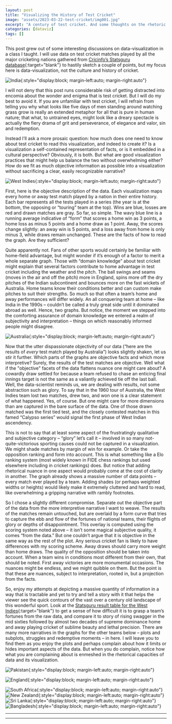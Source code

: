 ```yaml
---
layout: post
title: "Visualizing the History of Test Cricket"
image: "assets/2023-03-22-test-cricket/img001.jpg"
excerpt: "A century of test cricket. And some thoughts on the rhetoric of data-visualization."
categories: [dataviz]
tags: []
---
```

This post grew out of some interesting discussions on data-visualization in a class I taught. I will use data on test cricket matches played by all the major cricketing nations gathered from [Cricinfo’s Statsguru database](https://stats.espncricinfo.com/ci/engine/records/index.html){:target="blank"} to hastily sketch a couple of points, but my focus here is data-visualization, not the culture and history of cricket. 

![India](/assets/2023-03-22-test-cricket/india.png){:style="display:block; margin-left:auto; margin-right:auto"}

I will not deny that this post runs considerable risk of getting distracted into encomia about the wonder and enigma that is test cricket. But I will do my best to avoid it. If you are unfamiliar with test cricket, I will refrain from telling you why what looks like five days of men standing around watching grass grow is really an extended metaphor for all that is pure in human nature; that what, to untrained eyes, might look like a dreary spectacle is actually the fiery drama of grit and perseverance, of elegance and valor, sin and redemption.

Instead I’ll ask a more prosaic question: how much does one need to know about test cricket to read this visualization, and indeed to create it? Is a visualization a self-contained representation of facts, or is it embedded in a cultural perspective? Obviously, it is both. But what are good visualization practices that might help us balance the two without overwhelming either? How do we fit as much objective information as possible into a visualization without sacrificing a clear, easily recognizable narrative?

![West Indies](/assets/2023-03-22-test-cricket/west_indies.png){:style="display:block; margin-left:auto; margin-right:auto"}

First, here is the objective description of the data. Each visualization maps every home or away test match played by a nation in their entire history. Each bar represents all the tests played in a series (the year is at the bottom, the opposing or “touring” team at the top). Wins are blue, losses are red and drawn matches are gray. So far, so simple. The wavy blue line is a running average indicative of “form” that scores a home win as 3 points, a home loss as minus 5 points and a home draw as 1 point. Away, the scores change slightly: an away win is 5 points, and a loss away from home is only minus 3, while draws remain unchanged. These are the facts of how to read the graph. Are they sufficient? 

Quite apparently not. Fans of other sports would certainly be familiar with home-field advantage, but might wonder if it’s enough of a factor to merit a whole separate graph. Those with “domain knowledge” about test cricket might explain that several factors contribute to home advantage in test cricket including the weather and the pitch. The ball swings and seams (moves in the air and off the pitch) more in England, spins more off the dry pitches of the Indian subcontinent and bounces more on the fast wickets of Australia. Home teams know their conditions better and can custom make pitches to suit their strengths. So much so that often a team’s home and away performances will differ widely. An all conquering team at home – like India in the 1990s – couldn’t be called a truly great side until it dominated abroad as well. Hence, two graphs. But notice, the moment we stepped into the comforting assurance of domain knowledge we entered a realm of subjectivity and interpretation – things on which reasonably informed people might disagree.  

![Australia](/assets/2023-03-22-test-cricket/australia.png){:style="display:block; margin-left:auto; margin-right:auto"}

Now that the utter dispassionate objectivity of our data (“here are the results of _every_ test match played by Australia”) looks slightly shaken, let us stir it further. Which parts of the graphs are objective facts and which more interpretive? Surely, the results of the test matches are objective. Well what if the "objective" facets of the data flattens nuance one might care about? A cowardly draw settled for because a team refused to chase an enticing final innings target is not the same as a valiantly achieved tie off the last ball. Well, the data-scientist reminds us, we are dealing with results, not some abstraction such as glory. To say that in the 1960 tour of Australia, the West Indies team lost two matches, drew two, and won one is a clear statement of what happened. Yes, of course. But one might care for more dimensions than are captured in the bare surface of the data. One of those drawn matched was the first tied test, and the closely contested matches in this famed “Calypso series” would signal the first phase of West Indian ascendency. 

This is not to say that at least some aspect of the frustratingly qualitative and subjective category – “glory” let’s call it – involved in so many not-quite-victorious sporting causes could not be captured in a visualization. We might shade matches by margin of win for example. Or take the opposition ranking and form into account. This is what something like a Elo ranking system (most widely known in FIDE chess rankings but used elsewhere including in cricket rankings) does. But notice that adding rhetorical nuance in one aspect would probably come at the cost of clarity in another. The graph already shows a massive number of data points – every match ever played by a team. Adding shades (or perhaps weighted widths or heights) would likely make it extremely cluttered and hard to read, like overwhelming a gripping narrative with rambly footnotes. 

So I chose a slightly different compromise. Separate out the objective part of the data from the more interpretive narrative I want to weave. The results of the matches remain untouched, but are overlaid by a form curve that tries to capture the ebb and flow of the fortunes of national teams, their flights of glory or depths of disappointment. This overlay is computed using the scoring system noted above – it isn’t some magical subjective quality, it comes “from the data.” But one couldn’t argue that it is objective in the same way as the rest of the plot. Any serious cricket fan is likely to have differences with my scoring scheme. Away draws should carry more weight than home draws. The quality of the opposition should be taken into account. When a team wins in conditions most different from their own, that should be noted. First away victories are more monumental occasions. The nuances might be endless, and we might quibble on them. But the point is that these are nuances, subject to interpretation, rooted in, but a projection from the facts. 

So, enjoy my attempts at depicting a massive quantity of information in a way that is tractable and yet to try and tell a story with it that helps the viewer see the quick contours of the vast over a century old landscape of this wonderful sport. Look at the [Statsguru result table for the West Indies](https://stats.espncricinfo.com/ci/engine/stats/index.html?class=1;filter=advanced;orderby=start;size=200;team=4;template=results;type=team;view=series){:target="blank"} to get a sense of how difficult it is to grasp a team’s fortunes from the raw data, and compare it to story of rising swagger in the mid sixties followed by almost two decades of supreme dominance home and away playing cricket of sublime beauty and lethal precision. There are many more narratives in the graphs for the other teams below – plots and subplots, struggles and redemptive moments – in here. I will leave you to find them as you enjoy the plots and perhaps complain about how it limits or hides important aspects of the data. But when you do complain, notice how what you are complaining about is enmeshed in the rhetorical capacities of data and its visualization.

![Pakistan](/assets/2023-03-22-test-cricket/pakistan.png){:style="display:block; margin-left:auto; margin-right:auto"}

![England](/assets/2023-03-22-test-cricket/england.png){:style="display:block; margin-left:auto; margin-right:auto"}

![South Africa](/assets/2023-03-22-test-cricket/south_africa.png){:style="display:block; margin-left:auto; margin-right:auto"}
![New Zealand](/assets/2023-03-22-test-cricket/new_zealand.png){:style="display:block; margin-left:auto; margin-right:auto"}
![Sri Lanka](/assets/2023-03-22-test-cricket/sri_lanka.png){:style="display:block; margin-left:auto; margin-right:auto"}
![Bangladesh](/assets/2023-03-22-test-cricket/bangladesh.png){:style="display:block; margin-left:auto; margin-right:auto"}


---
---

